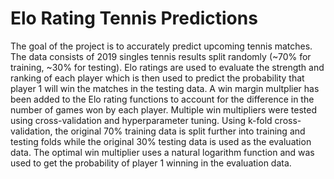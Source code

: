 # Elo Rating Tennis Predictions

The goal of the project is to accurately predict upcoming tennis matches. The data consists of 2019 singles tennis results split randomly (~70% for training, ~30% for testing). Elo ratings are used to evaluate the strength and ranking of each player which is then used to predict the probability that player 1 will win the matches in the testing data. A win margin multplier has been added to the Elo rating functions to account for the difference in the number of games won by each player. Multiple win multipliers were tested using cross-validation and hyperparameter tuning. Using k-fold cross-validation, the original 70% training data is split further into training and testing folds while the original 30% testing data is used as the evaluation data. The optimal win multiplier uses a natural logarithm function and was used to get the probability of player 1 winning in the evaluation data.